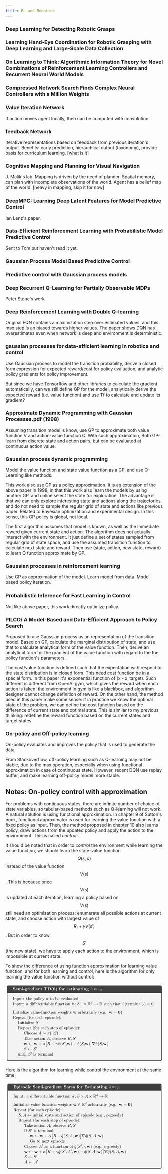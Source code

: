 ```yaml
---
title: RL and Robotics
---
```


<script type="text/javascript" async
  src="https://cdn.mathjax.org/mathjax/latest/MathJax.js?config=TeX-MML-AM_CHTML">
</script>

### Deep Learning for Detecting Robotic Grasps

### Learning Hand-Eye Coordination for Robotic Grasping with Deep Learning and Large-Scale Data Collection

### On Learning to Think: Algorithmic Information Theory for Novel Combinations of Reinforcement Learning Controllers and Recurrent Neural World Models

### Compressed Network Search Finds Complex Neural Controllers with a Million Weights

### Value Iteration Network
If action moves agent locally, then can be computed with convolution.

### feedback Network

Iterative representations based on feedback from previous iteration's output. Benefits: early prediction, hierarchical output (taxonomy), provide basis for curriculum learning. [what is it]

### Cognitive Mapping and Planning for Visual Navigation

J. Malik's lab. Mapping is driven by the need of planner. Spatial memory, can plan with incomplete observations of the world. Agent has a belief map of the world. [heavy in mapping, skip it for now]

### DeepMPC: Learning Deep Latent Features for Model Predictive Control

Ian Lenz's paper.

### Data-Efficient Reinforcement Learning with Probabilistic Model Predictive Control

Sent to Tom but haven't read it yet.

### Gaussian Process Model Based Predictive Control

### Predictive control with Gaussian process models

### Deep Recurrent Q-Learning for Partially Observable MDPs
Peter Stone's work


### Deep Reinforcement Learning with Double Q-learning
Original EQN contains a maximization step over estimated values, and this max step is an biased towards higher values. The paper shows DQN has overestimates even when network is deep and environment is deterministic.

### gaussian processes for data-efficient learning in robotics and control
Use Gaussian process to model the transition probability, derive a closed form expression for expected reward/cost for policy evaluation, and analytic policy gradients for policy improvement.

But since we have Tensorflow and other libraries to calculate the gradient automatically, can we still define GP for the model, analytically derive the expected reward (i.e. value function) and use Tf to calculate and update its gradient?

### Approximate Dynamic Programming with Gaussian Processes.pdf (1998)
Assuming transition model is know, use GP to approximate both value function V and action-value function Q. With such approximation, Both GPs learn from discrete state and action pairs, but can be evaluated at continuous action value.

### Gaussian process dynamic programming
Model the value function and state value function as a GP, and use Q-Learning like methods.

This work also use GP as a policy approximation. It is an extension of the above paper in 1998, in that this work also learn the models by using another GP, and online select the state for exploration. The advantage is that we can only explore interesting state and actions along the trajectories, and do not need to sample the regular grid of state and actions like previous paper.  Related to Bayesian optimization and experimental design. In this sense, this GP policy is global, not local.

The first algorithm assumes that model is known, as well as the immediate reward given current state and action. The algorithm does not actually interact with the environment. It just define a set of states sampled from regular grid of state space, and use the assumed transition function to calculate next state and reward. Then use (state, action, new state, reward) to learn Q function approximate by GP.

### Gaussian processes in reinforcement learning
Use GP as approximation of the model. Learn model from data. Model-based policy iteration.

### Probabilistic Inference for Fast Learning in Control
Not like above paper, this work directly optimize policy.

### PILCO/ A Model-Based and Data-Efficient Approach to Policy Search
Proposed to use Gaussian process as an representation of the transition model. Based on GP, calculate the marginal distribution of state, and use that to calculate analytical form of the value function. Then, derive an analytical form for the gradient of the value function with regard to the the policy function's parameters.

The cost/value function is defined such that the expectation with respect to the state distribution is in closed form. This need cost function be in a special form. In this paper it's exponential function of (x - x_target). Such different is different from OpenAI gym, which gives the reward when each action is taken. the environment in gym is like a blackbox, and algorithm designer cannot change definition of reward. On the other hand, the method used in this paper make some sense: if in practice we know the optimal state of the problem, we can define the cost function based on the difference of current state and optimal state. This is similar to my previous thinking: redefine the reward function based on the current states and target states.  



### On-policy and Off-policy learning

On-policy evaluates and improves the policy that is used to generate the data.

From Stackoverflow, off-policy learning such as Q-learning may not be stable, due to the max operation, especially when using functional approximation in case of continuous state. However, recent DQN use replay buffer, and make learning off-policy model more stable.

## Notes: On-policy control with approximation
For problems with continuous states, there are infinite number of choice of state variables, so tabular-based methods such as Q-learning will not work. A natural solution is using functional approximation. In chapter 9 of Sutton's book, functional approximator is used for learning the value function with a fixed policy as input. Then, the method proposed in chapter 10 also learns policy, draw actions from the updated policy and apply the action to the environment. This is called *control*.

It should be noted that in order to *control* the environment while learning the value function, we should learn the state-value function $$Q(s, a)$$ instead of the value function $$V(s)$$. This is because once $$V(s)$$ is updated at each iteration, learning a policy based on $$V(s)$$ still need an optimization process: enumerate all possible actions at current state, and choose action with largest value of $$R_t + \gamma V(s')$$. But in order to know $$S'$$ (the new state), we have to apply each action to the environment, which is impossible at current state.

To show the difference of using function approximation for learning value function, and for both learning and control, here is the algorithm for only learning the value function without control:

<!-- <img src="figures/td_pred.png" alt="Drawing" style="width: 600px;"/> -->

![learn value function without control](figures/td_pred.png)

Here is the algorithm for learning while control the environment at the same time:

![learning while control](figures/sarsa_control.png)
